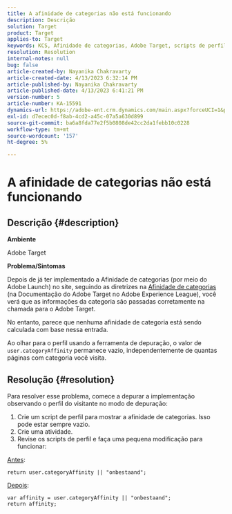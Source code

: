 ```yaml
---
title: A afinidade de categorias não está funcionando
description: Descrição
solution: Target
product: Target
applies-to: Target
keywords: KCS, Afinidade de categorias, Adobe Target, scripts de perfil, user.categoryAffinity
resolution: Resolution
internal-notes: null
bug: false
article-created-by: Nayanika Chakravarty
article-created-date: 4/13/2023 6:32:14 PM
article-published-by: Nayanika Chakravarty
article-published-date: 4/13/2023 6:41:21 PM
version-number: 5
article-number: KA-15591
dynamics-url: https://adobe-ent.crm.dynamics.com/main.aspx?forceUCI=1&pagetype=entityrecord&etn=knowledgearticle&id=adf3bd7f-29da-ed11-a7c7-6045bd0067ea
exl-id: d7ecec0d-f8ab-4cd2-a45c-07a5a630d899
source-git-commit: ba6a8fda77e2f5b0808de42cc2da1febb10c0228
workflow-type: tm+mt
source-wordcount: '157'
ht-degree: 5%

---
```


# A afinidade de categorias não está funcionando

## Descrição {#description}


<b>Ambiente</b>

Adobe Target

<b>Problema/Sintomas</b>

Depois de já ter implementado a Afinidade de categorias (por meio do Adobe Launch) no site, seguindo as diretrizes na [Afinidade de categorias](https://experienceleague.adobe.com/docs/target/using/audiences/visitor-profiles/category-affinity.html?lang=en) (na Documentação do Adobe Target no Adobe Experience League), você verá que as informações da categoria são passadas corretamente na chamada para o Adobe Target.

No entanto, parece que nenhuma afinidade de categoria está sendo calculada com base nessa entrada.

Ao olhar para o perfil usando a ferramenta de depuração, o valor de `user.categoryAffinity` permanece vazio, independentemente de quantas páginas com categoria você visita.


## Resolução {#resolution}


Para resolver esse problema, comece a depurar a implementação observando o perfil do visitante no modo de depuração:

1. Crie um script de perfil para mostrar a afinidade de categorias. Isso pode estar sempre vazio.
2. Crie uma atividade.
3. Revise os scripts de perfil e faça uma pequena modificação para funcionar:


<u>Antes</u>:


```
return user.categoryAffinity || "onbestaand";
```


<u>Depois</u>:


```
var affinity = user.categoryAffinity || "onbestaand";
return affinity;
```
